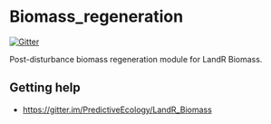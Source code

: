 # Biomass_regeneration

[![Gitter](https://badges.gitter.im/PredictiveEcology/LandR_Biomass.svg)](https://gitter.im/PredictiveEcology/LandR_Biomass?utm_source=badge&utm_medium=badge&utm_campaign=pr-badge)

Post-disturbance biomass regeneration module for LandR Biomass.

## Getting help

- https://gitter.im/PredictiveEcology/LandR_Biomass
